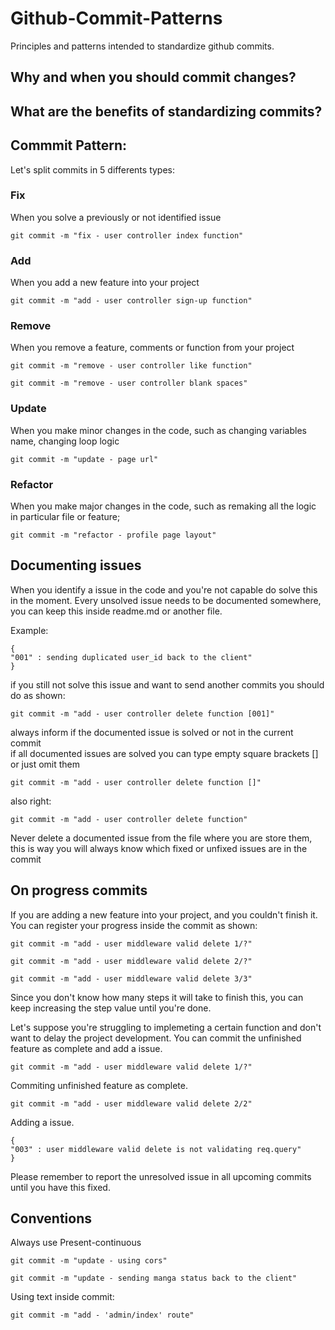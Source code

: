 # Github-Commit-Patterns
Principles and patterns intended to standardize github commits.

## Why and when you should commit changes?


## What are the benefits of standardizing commits?

## Commmit Pattern:

Let's split commits in 5 differents types:

### Fix
  When you solve a previously or not identified issue
  ```
  git commit -m "fix - user controller index function"
  ```
 
  
### Add
  When you add a new feature into your project
  ```
  git commit -m "add - user controller sign-up function"
  ```
  
### Remove
  When you remove a feature, comments or function from your project
   ```
  git commit -m "remove - user controller like function"
  ```
  
  ```
  git commit -m "remove - user controller blank spaces"
  ```
  
### Update
  When you make minor changes in the code, such as changing variables name, changing loop logic
  ```
  git commit -m "update - page url"
  ```
  
### Refactor
  When you make major changes in the code, such as remaking all the logic in particular file or feature;
  ```
  git commit -m "refactor - profile page layout"
  ```

## Documenting issues
  When you identify a issue in the code and you're not capable do solve this in the moment.
  Every unsolved issue needs to be documented somewhere, you can keep this inside readme.md or another file.   
 
  Example:
  ```
  {
  "001" : sending duplicated user_id back to the client"
  }
  
  ```
  
  if you still not solve this issue and want to send another commits you should do as shown:
  
  ```
  git commit -m "add - user controller delete function [001]"
  ```
  
  always inform if the documented issue is solved or not in the current commit  
  if all documented issues are solved you can type empty square brackets [] or just omit them

  ```
  git commit -m "add - user controller delete function []"
  ```
  
  also right:
  ```
  git commit -m "add - user controller delete function"
  ```
  
  Never delete a documented issue from the file where you are store them, this is way you will always know which fixed or unfixed issues are in the commit

## On progress commits
  If you are adding a new feature into your project, and you couldn't finish it. You can register your progress inside the commit as shown:
  
  ```
  git commit -m "add - user middleware valid delete 1/?"
  ```
  
  ```
  git commit -m "add - user middleware valid delete 2/?"
  ```
  
  ```
  git commit -m "add - user middleware valid delete 3/3"
  ```
  
  Since you don't know how many steps it will take to finish this, you can keep increasing the step value until you're done.
  
  Let's suppose you're struggling to implemeting a certain function and don't want to delay the project development. 
  You can commit the unfinished feature as complete and add a issue.
  
  ```
  git commit -m "add - user middleware valid delete 1/?"
  ```
  Commiting unfinished feature as complete.
  ```
  git commit -m "add - user middleware valid delete 2/2"
  ```
  
  Adding a issue.
  ```
  {
  "003" : user middleware valid delete is not validating req.query"
  }
  
  ```
  
  Please remember to report the unresolved issue in all upcoming commits until you have this fixed.


## Conventions
  Always use Present-continuous
  ```
  git commit -m "update - using cors"
  ```
  
  ```
  git commit -m "update - sending manga status back to the client"
  ```
  
  Using text inside commit:
  ```
  git commit -m "add - 'admin/index' route"
  ```

